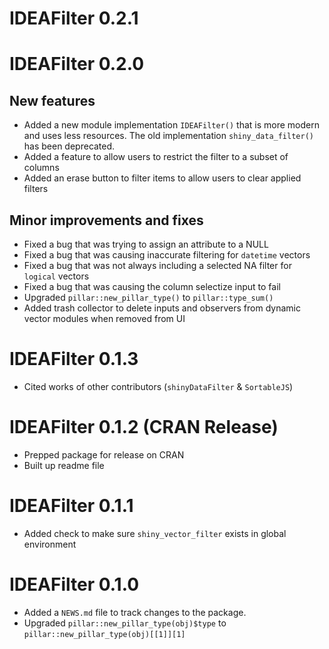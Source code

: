 # IDEAFilter 0.2.1

# IDEAFilter 0.2.0

## New features
* Added a new module implementation `IDEAFilter()` that is more modern and uses less resources. The old implementation `shiny_data_filter()` has been deprecated.
* Added a feature to allow users to restrict the filter to a subset of columns
* Added an erase button to filter items to allow users to clear applied filters

## Minor improvements and fixes
* Fixed a bug that was trying to assign an attribute to a NULL
* Fixed a bug that was causing inaccurate filtering for `datetime` vectors
* Fixed a bug that was not always including a selected NA filter for `logical` vectors
* Fixed a bug that was causing the column selectize input to fail
* Upgraded `pillar::new_pillar_type()` to `pillar::type_sum()`
* Added trash collector to delete inputs and observers from dynamic vector modules when removed from UI

# IDEAFilter 0.1.3
* Cited works of other contributors (`shinyDataFilter` & `SortableJS`)

# IDEAFilter 0.1.2 (CRAN Release)

* Prepped package for release on CRAN
* Built up readme file

# IDEAFilter 0.1.1

* Added check to make sure `shiny_vector_filter` exists in global environment

# IDEAFilter 0.1.0

* Added a `NEWS.md` file to track changes to the package.
* Upgraded `pillar::new_pillar_type(obj)$type` to `pillar::new_pillar_type(obj)[[1]][1]`
